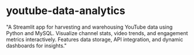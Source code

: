 # youtube-data-analytics
"A Streamlit app for harvesting and warehousing YouTube data using Python and MySQL. Visualize channel stats, video trends, and engagement metrics interactively. Features data storage, API integration, and dynamic dashboards for insights."
